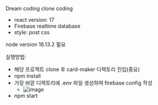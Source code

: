 Dream coding clone coding
 - react version: 17
 - Firebase realtime database 
 - style: post css

node version 16.13.2 필요

실행방법: 

 - 해당 프로젝트 clone 후 card-maker 디렉토리 진입(중요)
 - npm install
 - 가장 바깥 디렉토리에 .env 파일 생성하여 firebase config 작성
    - ![image](https://user-images.githubusercontent.com/45908591/159194467-4dbf4347-4836-439a-add6-30626ceccc7b.png)
 - npm start
